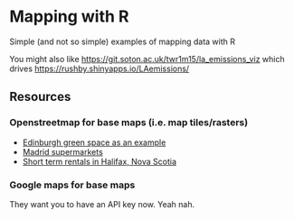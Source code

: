 # Mapping with R

Simple (and not so simple) examples of mapping data with R

You might also like https://git.soton.ac.uk/twr1m15/la_emissions_viz which drives https://rushby.shinyapps.io/LAemissions/

## Resources

### Openstreetmap for base maps (i.e. map tiles/rasters)

 * [Edinburgh green space as an example](https://ourcodingclub.github.io/tutorials/spatial-vector-sf/)
 * [Madrid supermarkets](https://dominicroye.github.io/en/2018/accessing-openstreetmap-data-with-r/)
 * [Short term rentals in Halifax, Nova Scotia](https://upgo.lab.mcgill.ca/2019/12/13/making-beautiful-maps/)
 
### Google maps for base maps

They want you to have an API key now. Yeah nah.